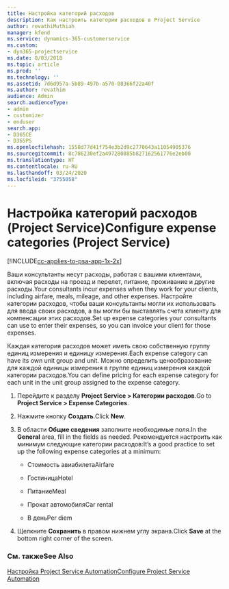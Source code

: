 ```yaml
---
title: Настройка категорий расходов
description: Как настроить категории расходов в Project Service
author: revathiMuthiah
manager: kfend
ms.service: dynamics-365-customerservice
ms.custom:
- dyn365-projectservice
ms.date: 8/03/2018
ms.topic: article
ms.prod: ''
ms.technology: ''
ms.assetid: 7d6d957a-5b89-497b-a570-08366f22a40f
ms.author: revathim
audience: Admin
search.audienceType:
- admin
- customizer
- enduser
search.app:
- D365CE
- D365PS
ms.openlocfilehash: 1558d77d41f754e3b2d9c2770643a11054905376
ms.sourcegitcommit: 8c786230ef2a497280885b827162561776e2eb00
ms.translationtype: HT
ms.contentlocale: ru-RU
ms.lasthandoff: 03/24/2020
ms.locfileid: "3755058"
---
```

# <a name="configure-expense-categories-project-service"></a><span data-ttu-id="c9763-103">Настройка категорий расходов (Project Service)</span><span class="sxs-lookup"><span data-stu-id="c9763-103">Configure expense categories (Project Service)</span></span>

[!INCLUDE[cc-applies-to-psa-app-1x-2x](../includes/cc-applies-to-psa-app-1x-2x.md)]

<span data-ttu-id="c9763-104">Ваши консультанты несут расходы, работая с вашими клиентами, включая расходы на проезд и перелет, питание, проживание и другие расходы.</span><span class="sxs-lookup"><span data-stu-id="c9763-104">Your consultants incur expenses when they work for your clients, including airfare, meals, mileage, and other expenses.</span></span> <span data-ttu-id="c9763-105">Настройте категории расходов, чтобы ваши консультанты могли их использовать для ввода своих расходов, а вы могли бы выставлять счета клиенту для компенсации этих расходов.</span><span class="sxs-lookup"><span data-stu-id="c9763-105">Set up expense categories your consultants can use to enter their expenses, so you can invoice your client for those expenses.</span></span>  
  
<span data-ttu-id="c9763-106">Каждая категория расходов может иметь свою собственную группу единиц измерения и единицу измерения.</span><span class="sxs-lookup"><span data-stu-id="c9763-106">Each expense category can have its own unit group and unit.</span></span> <span data-ttu-id="c9763-107">Можно определить ценообразование для каждой единицы измерения в группе единиц измерения каждой категории расходов.</span><span class="sxs-lookup"><span data-stu-id="c9763-107">You can define pricing for each expense category for each unit in the unit group assigned to the expense category.</span></span>  
  
1.  <span data-ttu-id="c9763-108">Перейдите к разделу **Project Service > Категории расходов**.</span><span class="sxs-lookup"><span data-stu-id="c9763-108">Go to **Project Service > Expense Categories**.</span></span>  
  
2.  <span data-ttu-id="c9763-109">Нажмите кнопку **Создать**.</span><span class="sxs-lookup"><span data-stu-id="c9763-109">Click **New**.</span></span>  
  
3.  <span data-ttu-id="c9763-110">В области **Общие сведения** заполните необходимые поля.</span><span class="sxs-lookup"><span data-stu-id="c9763-110">In the **General** area, fill in the fields as needed.</span></span> <span data-ttu-id="c9763-111">Рекомендуется настроить как минимум следующие категории расходов:</span><span class="sxs-lookup"><span data-stu-id="c9763-111">It’s a good practice to set up the following expense categories at a minimum:</span></span>  
  
    -   <span data-ttu-id="c9763-112">Стоимость авиабилета</span><span class="sxs-lookup"><span data-stu-id="c9763-112">Airfare</span></span>  
  
    -   <span data-ttu-id="c9763-113">Гостиница</span><span class="sxs-lookup"><span data-stu-id="c9763-113">Hotel</span></span>  
  
    -   <span data-ttu-id="c9763-114">Питание</span><span class="sxs-lookup"><span data-stu-id="c9763-114">Meal</span></span>  
  
    -   <span data-ttu-id="c9763-115">Прокат автомобиля</span><span class="sxs-lookup"><span data-stu-id="c9763-115">Car rental</span></span>  
  
    -   <span data-ttu-id="c9763-116">В день</span><span class="sxs-lookup"><span data-stu-id="c9763-116">Per diem</span></span>  
  
4.  <span data-ttu-id="c9763-117">Щелкните **Сохранить** в правом нижнем углу экрана.</span><span class="sxs-lookup"><span data-stu-id="c9763-117">Click **Save** at the bottom right corner of the screen.</span></span>  
  
### <a name="see-also"></a><span data-ttu-id="c9763-118">См. также</span><span class="sxs-lookup"><span data-stu-id="c9763-118">See Also</span></span>  
 [<span data-ttu-id="c9763-119">Настройка Project Service Automation</span><span class="sxs-lookup"><span data-stu-id="c9763-119">Configure Project Service Automation</span></span>](../project-service/configure.md)
